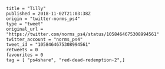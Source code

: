 ```
title = "Tilly"
published = 2018-11-02T21:03:38Z
origin = "twitter-norms_ps4"
type = "tweet"
original_url = "https://twitter.com/norms_ps4/status/1058464675308994561"
twitter_account = "norms_ps4"
tweet_id = "1058464675308994561"
retweets = 0
favourites = 0
tag = [ "ps4share", "red-dead-redemption-2",]
```

<p class='image'><img src='https://mnf.m17s.net/2018/11/02/DrBsAxnWkAEQ6eE.jpg' alt=''></p>

